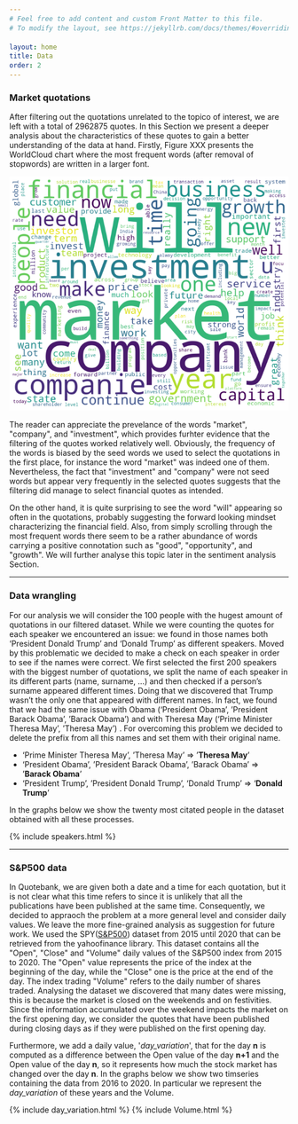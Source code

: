 ```yaml
---
# Feel free to add content and custom Front Matter to this file.
# To modify the layout, see https://jekyllrb.com/docs/themes/#overriding-theme-defaults

layout: home
title: Data
order: 2
---
```

### Market quotations
After filtering out the quotations unrelated to the topico of interest, we are left with a total of 2962875 quotes. In this Section we present a deeper analysis about the characteristics of these quotes to gain a better understanding of the data at hand. Firstly, Figure XXX presents the WorldCloud chart where the most frequent words (after removal of stopwords) are written in a larger font. 

![WordCloud chart of word frequency](./images/WordCloud.png "WordCloud chart")

The reader can appreciate the prevelance of the words "market", "company", and "investment", which provides furhter evidence that the filtering of the quotes worked relatively well. Obviously, the frequency of the words is biased by the seed words we used to select the quotations in the first place, for instance the word "market" was indeed one of them. Nevertheless, the fact that "investment" and "company" were not seed words but appear very frequently in the selected quotes suggests that the filtering did manage to select financial quotes as intended. 

On the other hand, it is quite surprising to see the word "will" appearing so often in the quotations, probably suggesting the forward looking mindset characterizing the financial field. Also, from simply scrolling through the most frequent words there seem to be a rather abundance of words carrying a positive connotation such as "good", "opportunity", and "growth". We will further analyse this topic later in the sentiment analysis Section. 

---

### Data wrangling
For our analysis we will consider the 100 people with the hugest amount of quotations in our filtered dataset. While we were counting the quotes for each speaker we encountered an issue: we found in those names both ‘President Donald Trump’ and ‘Donald Trump’ as different speakers. Moved by this problematic we decided to make a check on each speaker in order to see if the names were correct. We first selected the first 200 speakers with the biggest number of quotations, we split the name of each speaker in its different parts (name, surname, …) and then checked if a person’s surname appeared different times. Doing that we discovered that Trump wasn’t the only one that appeared with different names. In fact, we found that we had the same issue with Obama (‘President Obama’, ’President Barack Obama’, ’Barack Obama’) and with Theresa May (‘Prime Minister Theresa May’, ’Theresa May’) . For overcoming this problem we decided to delete the prefix from all this names and set them with their original name.
-	‘Prime Minister Theresa May’, ’Theresa May’ =>  ’__Theresa May__’
-	‘President Obama’, ’President Barack Obama’, ’Barack Obama’ =>  ’__Barack Obama__’
-	‘President Trump’, ’President Donald Trump’, ‘Donald Trump’ =>  ‘__Donald Trump__’


In the graphs below we show the twenty most citated people in the dataset obtained with all these processes.

{% include speakers.html %}

---


### S&P500 data
In Quotebank, we are given both a date and a time for each quotation, but it is not clear what this time refers to since it is unlikely that all the publications have been published at the same time. Consequently, we decided to appraoch the problem at a more general level and consider daily values. We leave the more fine-grained analysis as suggestion for future work. We used the SPY([S&P500](https://en.wikipedia.org/wiki/S%26P_500)) dataset from 2015 until 2020 that can be retrieved from the yahoofinance library. This dataset contains all the "Open", "Close" and "Volume" daily values of the S&P500 index from 2015 to 2020. The "Open" value represents the price of the index at the beginning of the day, while the "Close" one is the price at the end of the day. The index trading "Volume" refers to the daily number of shares traded. Analysing the dataset we discovered that many dates were missing, this is because the market is closed on the weekends and on festivities. Since the information accumulated over the weekend impacts the market on the first opening day, we consider the quotes that have been published during closing days as if they were published on the first opening day. 

Furthermore, we add a daily value, '_day_variation_', that for the day __n__ is computed as a difference between the Open value of the day __n+1__ and the Open value of the day __n__, so it represents how much the stock market has changed over the day __n__. In the graphs below we show two timseries containing the data from 2016 to 2020. In particular we represent the _day_variation_ of these years and the Volume.

{% include day_variation.html %}
{% include Volume.html %}


